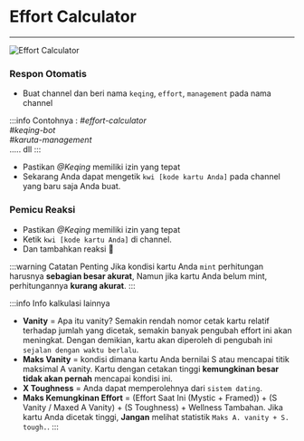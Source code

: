 # Effort Calculator
----
![Effort Calculator](/img/features/effort.png ':size=100%')

### Respon Otomatis
- Buat channel dan beri nama `keqing`, `effort`, `management` pada nama channel

:::info Contohnya :
*#effort-calculator* <br />
*#keqing-bot* <br /> 
*#karuta-management* <br />
..... dll 
:::

- Pastikan *@Keqing* memiliki izin yang tepat
- Sekarang Anda dapat mengetik `kwi [kode kartu Anda]` pada channel yang baru saja Anda buat.

### Pemicu Reaksi
- Pastikan *@Keqing* memiliki izin yang tepat
- Ketik `kwi [kode kartu Anda]` di channel.
- Dan tambahkan reaksi 🔢

:::warning Catatan Penting
 Jika kondisi kartu Anda `mint` perhitungan harusnya **sebagian besar akurat**, Namun jika kartu Anda belum mint, perhitungannya **kurang akurat**.
:::

:::info Info kalkulasi lainnya
- **Vanity** = Apa itu vanity? Semakin rendah nomor cetak kartu relatif terhadap jumlah yang dicetak, semakin banyak pengubah effort ini akan meningkat. Dengan demikian, kartu akan diperoleh di pengubah ini `sejalan dengan waktu berlalu`.
- **Maks Vanity** = kondisi dimana kartu Anda bernilai S atau mencapai titik maksimal A vanity. Kartu dengan cetakan tinggi **kemungkinan besar tidak akan pernah** mencapai kondisi ini.
- **X Toughness** = Anda dapat memperolehnya dari `sistem dating`.
- **Maks Kemungkinan Effort** = (Effort Saat Ini (Mystic + Framed)) + (S Vanity / Maxed A Vanity) + (S Toughness) + Wellness Tambahan. Jika kartu Anda dicetak tinggi, **Jangan** melihat statistik `Maks A. vanity + S. tough.`.
:::

